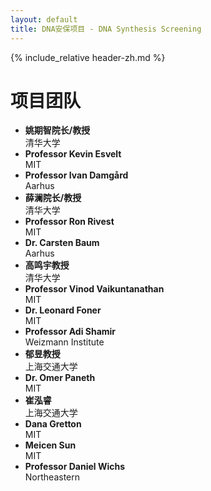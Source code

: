 ```yaml
---
layout: default
title: DNA安保项目 - DNA Synthesis Screening
--- 
```

{% include_relative header-zh.md %}

# 项目团队

- **姚期智院长/教授**<br/>清华大学
- **Professor Kevin Esvelt**<br/>MIT
- **Professor Ivan Damgård**<br/>Aarhus
- **薛澜院长/教授**<br/>清华大学
- **Professor Ron Rivest**<br/>MIT
- **Dr. Carsten Baum**<br/>Aarhus
- **高鸣宇教授**<br/>清华大学
- **Professor Vinod Vaikuntanathan**<br/>MIT
- **Dr. Leonard Foner**<br/>MIT
- **Professor Adi Shamir**<br/>Weizmann Institute
- **郁昱教授**<br/>上海交通大学
- **Dr. Omer Paneth**<br/>MIT
- **崔泓睿**<br/>上海交通大学
- **Dana Gretton**<br/>MIT
- **Meicen Sun**<br/>MIT
- **Professor Daniel Wichs**<br/>Northeastern

